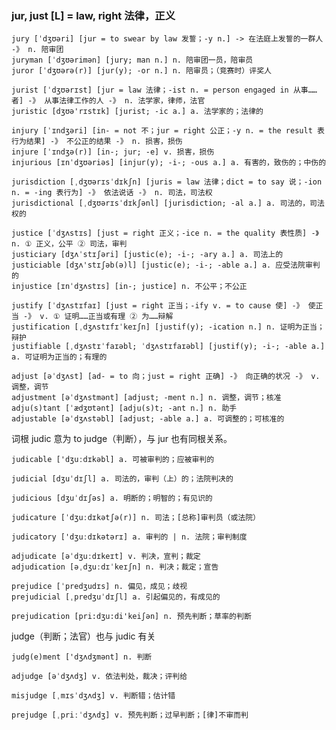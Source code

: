 ### jur, just [L] = law, right 法律，正义

    jury [ˈdʒʊəri] [jur = to swear by law 发誓；-y n.] -> 在法庭上发誓的一群人 -》 n. 陪审团
    juryman [ˈdʒʊərimən] [jury; man n.] n. 陪审团一员，陪审员
    juror [ˈdʒʊərə(r)] [jur(y); -or n.] n. 陪审员；（竞赛时）评奖人

    jurist [ˈdʒʊərɪst] [jur = law 法律；-ist n. = person engaged in 从事……者] -》 从事法律工作的人 -》 n. 法学家，律师，法官
    juristic [dʒʊə'rɪstɪk] [jurist; -ic a.] a. 法学家的；法律的

    injury [ˈɪndʒəri] [in- = not 不；jur = right 公正；-y n. = the result 表行为结果] -》 不公正的结果 -》 n. 损害，损伤
    injure [ˈɪndʒə(r)] [in-; jur; -e] v. 损害，损伤
    injurious [ɪnˈdʒʊəriəs] [injur(y); -i-; -ous a.] a. 有害的，致伤的；中伤的

    jurisdiction [ˌdʒʊərɪsˈdɪkʃn] [juris = law 法律；dict = to say 说；-ion n. = -ing 表行为] -》 依法说话 -》 n. 司法，司法权
    jurisdictional [ˌdʒʊərɪsˈdɪkʃənl] [jurisdiction; -al a.] a. 司法的，司法权的

    justice [ˈdʒʌstɪs] [just = right 正义；-ice n. = the quality 表性质] -》 n. ① 正义，公平 ② 司法，审判
    justiciary [dʒʌˈstɪʃəri] [justic(e); -i-; -ary a.] a. 司法上的
    justiciable [dʒʌ'stɪʃəb(ə)l] [justic(e); -i-; -able a.] a. 应受法院审判的
    injustice [ɪnˈdʒʌstɪs] [in-; justice] n. 不公平；不公正

    justify [ˈdʒʌstɪfaɪ] [just = right 正当；-ify v. = to cause 使] -》 使正当 -》 v. ① 证明……正当或有理 ② 为……辩解
    justification [ˌdʒʌstɪfɪˈkeɪʃn] [justif(y); -ication n.] n. 证明为正当；辩护
    justifiable [ˌdʒʌstɪˈfaɪəbl; ˈdʒʌstɪfaɪəbl] [justif(y); -i-; -able a.] a. 可证明为正当的；有理的

    adjust [əˈdʒʌst] [ad- = to 向；just = right 正确] -》 向正确的状况 -》 v. 调整，调节
    adjustment [əˈdʒʌstmənt] [adjust; -ment n.] n. 调整，调节；核准
    adju(s)tant [ˈædʒʊtənt] [adju(s)t; -ant n.] n. 助手
    adjustable [əˈdʒʌstəbl] [adjust; -able a.] a. 可调整的；可核准的

词根 judic 意为 to judge（判断），与 jur 也有同根关系。

    judicable ['dʒuːdɪkəbl] a. 可被审判的；应被审判的
    
    judicial [dʒuˈdɪʃl] a. 司法的，审判（上）的；法院判决的

    judicious [dʒuˈdɪʃəs] a. 明断的；明智的；有见识的

    judicature [ˈdʒuːdɪkətʃə(r)] n. 司法；[总称]审判员（或法院）

    judicatory ['dʒuːdɪkətərɪ] a. 审判的 | n. 法院；审判制度

    adjudicate [əˈdʒuːdɪkeɪt] v. 判决，宣判；裁定
    adjudication [əˌdʒuːdɪˈkeɪʃn] n. 判决；裁定；宣告

    prejudice [ˈpredʒudɪs] n. 偏见，成见；歧视
    prejudicial [ˌpredʒuˈdɪʃl] a. 引起偏见的，有成见的

    prejudication [pri:dʒu:di'keiʃən] n. 预先判断；草率的判断

judge（判断；法官）也与 judic 有关

    judg(e)ment ['dʒʌdʒmənt] n. 判断

    adjudge [əˈdʒʌdʒ] v. 依法判处，裁决；评判给

    misjudge [ˌmɪsˈdʒʌdʒ] v. 判断错；估计错

    prejudge [ˌpriːˈdʒʌdʒ] v. 预先判断；过早判断；[律]不审而判
